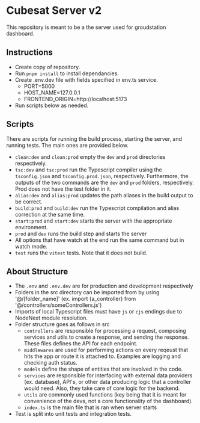 # Cubesat Server v2
This repository is meant to be a the server used for groudstation dashboard.

## Instructions
- Create copy of repository.
- Run `pnpm install` to install dependancies.
- Create .env.dev file with fields specified in env.ts service.
  - PORT=5000
  - HOST_NAME=127.0.0.1
  - FRONTEND_ORIGIN=http://localhost:5173
- Run scripts below as needed.

## Scripts
There are scripts for running the build process, starting the server, and running tests. The main ones are provided below.
- `clean:dev` and `clean:prod` empty the `dev` and `prod` directories respectively.
- `tsc:dev` and `tsc:prod` run the Typescript compiler using the `tsconfig.json` and `tsconfig.prod.json`, respectively. Furthermore, the outputs of the two commands are the `dev` and `prod` folders, respectively. Prod does not have the test folder in it.
- `alias:dev` and `alias:prod` updates the path aliases in the build output to be correct.
- `build:prod` and `build:dev` run the Typescript compilation and alias correction at the same time.
- `start:prod` and `start:dev` starts the server with the appropriate environment.
- `prod` and `dev` runs the build step and starts the server
- All options that have watch at the end run the same command but in watch mode.
- `test` runs the `vitest` tests. Note that it does not build.

## About Structure
- The `.env` and `.env.dev` are for production and development respectively
- Folders in the src directory can be imported from by using '@/[folder_name]' (ex. import {a_controller} from '@/controllers/someControllers.js')
- Imports of local Typescript files must have `js` or `cjs` endings due to NodeNext module resolution.
- Folder structure goes as follows in src
    - `controllers` are responsible for processing a request, composing services and utils to create a response, and sending the response. These files defines the API for each endpoint.
    - `middlewares` are used for performing actions on every reqeust that hits the app or route it is attached to. Examples are logging and checking auth status.
    - `models` define the shape of entities that are involved in the code.
    - `services` are responsible for interfacing with external data providers (ex. database), API's, or other data producing logic that a controller would need. Also, they take care of core logic for the backend.
    - `utils` are commonly used functions (key being that it is meant for convenience of the devs, not a core functionality of the dashboard).
    - `index.ts` is the main file that is ran when server starts
- Test is split into unit tests and integration tests.